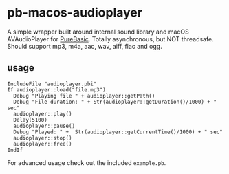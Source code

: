 # pb-macos-audioplayer
A simple wrapper built around internal sound library and macOS AVAudioPlayer for [PureBasic](http://purebasic.com). Totally asynchronous, but NOT threadsafe. Should support mp3, m4a, aac, wav, aiff, flac and ogg.  

## usage
```
IncludeFile "audioplayer.pbi"
If audioplayer::load("file.mp3")
  Debug "Playing file " + audioplayer::getPath()
  Debug "File duration: " + Str(audioplayer::getDuration()/1000) + " sec"
  audioplayer::play()
  Delay(5100)
  audioplayer::pause()
  Debug "Played: " +  Str(audioplayer::getCurrentTime()/1000) + " sec"
  audioplayer::stop()
  audioplayer::free()
EndIf
```
For advanced usage check out the included `example.pb`.